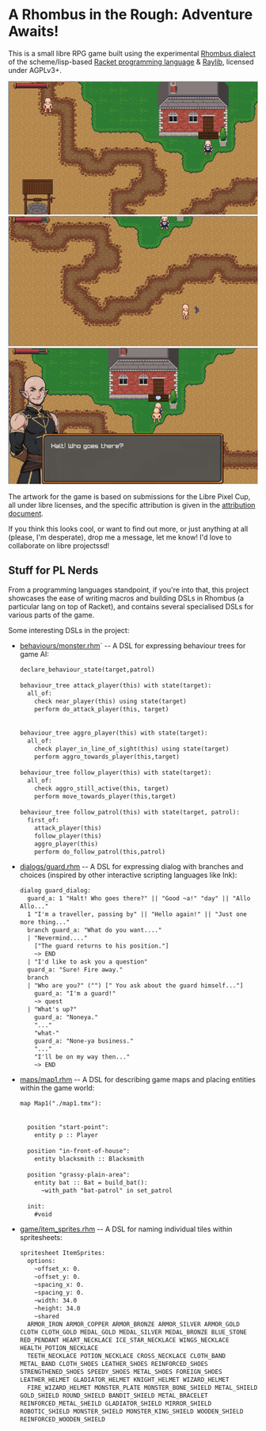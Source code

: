 # A Rhombus in the Rough: Adventure Awaits!

This is a small libre RPG game built using the experimental [Rhombus
dialect](https://github.com/racket/rhombus-prototype) of the
scheme/lisp-based [Racket programming
language](https://github.com/racket/racket) &
[Raylib](https://www.raylib.com/sd), licensed under AGPLv3+.

![Screenshot 1](./screenshots/screenshot-1.png)
![Screenshot 2](./screenshots/screenshot-2.png)
![Screenshot 3](./screenshots/screenshot-3.png)

The artwork for the game is based on submissions for the Libre Pixel Cup,
all under libre licenses, and the specific attribution is given in the
[attribution document](./attribution.md). 

If you think this looks cool, or want to find out more, or just
anything at all (please, I'm desperate), drop me a message, let me
know! I'd love to collaborate on libre projectssd!

## Stuff for PL Nerds

From a programming languages standpoint, if you're into that, this
project showcases the ease of writing macros and building DSLs in
Rhombus (a particular lang on top of Racket), and contains several
specialised DSLs for various parts of the game.

Some interesting DSLs in the project:

- [behaviours/monster.rhm](behaviours/monster.rhm)` -- A DSL for expressing behaviour trees for game AI:
  ```
  declare_behaviour_state(target,patrol)

  behaviour_tree attack_player(this) with state(target):
    all_of:
      check near_player(this) using state(target)
      perform do_attack_player(this, target)


  behaviour_tree aggro_player(this) with state(target):
    all_of:
      check player_in_line_of_sight(this) using state(target)
      perform aggro_towards_player(this,target)

  behaviour_tree follow_player(this) with state(target):
    all_of:
      check aggro_still_active(this, target)
      perform move_towards_player(this,target)

  behaviour_tree follow_patrol(this) with state(target, patrol):
    first_of:
      attack_player(this)
      follow_player(this)
      aggro_player(this)
      perform do_follow_patrol(this,patrol)
  ```

- [dialogs/guard.rhm](./dialogs/guard.rhm) -- A DSL for expressing dialog with branches and choices (inspired by other interactive scripting languages like Ink):
  ```
  dialog guard_dialog:
    guard_a: 1 "Halt! Who goes there?" || "Good ~a!" "day" || "Allo Allo..."
    1 "I'm a traveller, passing by" || "Hello again!" || "Just one more thing..."
    branch guard_a: "What do you want...."
    | "Nevermind...."
      ["The guard returns to his position."]
      ~> END
    | "I'd like to ask you a question"
    guard_a: "Sure! Fire away."
    branch
    | "Who are you?" ("") [" You ask about the guard himself..."]
      guard_a: "I'm a guard!"
      ~> quest
    | "What's up?"
      guard_a: "Noneya."
      "..."
      "what-"
      guard_a: "None-ya business."
      "..."
      "I'll be on my way then..."
      ~> END
  ```

- [maps/map1.rhm](./maps/map1.rhm) -- A DSL for describing game maps and placing entities within the game world:
  ```
  map Map1("./map1.tmx"):


    position "start-point":
      entity p :: Player

    position "in-front-of-house":
      entity blacksmith :: Blacksmith

    position "grassy-plain-area":
      entity bat :: Bat = build_bat():
        ~with_path "bat-patrol" in set_patrol

    init:
      #void
  ```

- [game/item_sprites.rhm](./game/item_sprites.rhm) -- A DSL for naming individual tiles within spritesheets:
  ```
  spritesheet ItemSprites:
    options:
      ~offset_x: 0.
      ~offset_y: 0.
      ~spacing_x: 0.
      ~spacing_y: 0.
      ~width: 34.0
      ~height: 34.0
      ~shared
    ARMOR_IRON ARMOR_COPPER ARMOR_BRONZE ARMOR_SILVER ARMOR_GOLD CLOTH CLOTH_GOLD MEDAL_GOLD MEDAL_SILVER MEDAL_BRONZE BLUE_STONE RED_PENDANT HEART_NECKLACE ICE_STAR_NECKLACE WINGS_NECKLACE HEALTH_POTION_NECKLACE
    TEETH_NECKLACE POTION_NECKLACE CROSS_NECKLACE CLOTH_BAND METAL_BAND CLOTH_SHOES LEATHER_SHOES REINFORCED_SHOES STRENGTHENED_SHOES SPEEDY_SHOES METAL_SHOES FOREIGN_SHOES LEATHER_HELMET GLADIATOR_HELMET KNIGHT_HELMET WIZARD_HELMET
    FIRE_WIZARD_HELMET MONSTER_PLATE MONSTER_BONE_SHIELD METAL_SHIELD GOLD_SHIELD ROUND_SHIELD BANDIT_SHIELD METAL_BRACELET REINFORCED_METAL_SHEILD GLADIATOR_SHIELD MIRROR_SHIELD ROBOTIC_SHIELD MONSTER_SHIELD MONSTER_KING_SHIELD WOODEN_SHIELD REINFORCED_WOODEN_SHIELD
  ```
